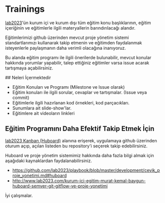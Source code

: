Trainings
=========

[lab2023](http://lab2023.com)'ün kurum içi ve kurum dışı tüm eğitim konu başlıklarının, eğitim içeriğinin ve eğitimlerle ilgili
materyallerin barındırılacağı alandır. 

Eğitimlerimizi github üzerinden mevcut proje yönetim sistemi standartlarımızı kullanarak takip etmenin ve
eğitimden faydalanmak isteyenlerle paylaşmanın daha verimli olacağına inanıyoruz.

Bu alanda eğitim programı ile ilgili önerilerde bulunabilir, mevcut konular hakkında yorumlar yapabilir,
talep ettiğiniz eğitimler varsa issue acarak tartışmaya açabilirsiniz.

## Neleri İçermektedir

* Eğitim Konuları ve Programı (Milestone ve Issue olarak)
* Eğitim konuları ile ilgili sorular, cevaplar ve tartışmalar. (Issue veya commit)
* Eğitimlerle ilgili hazırlanan kod örnekleri, kod parçacıkları.
* Sunumlara ait slide-show'lar.
* Eğitimlere ait videoların linkleri

## Eğitim Programını Daha Efektif Takip Etmek İçin

[lab2023 Kanban (Huboard)](http://kanban.lab2023.com) alanına erişerek, uygulamaya github üzerinden oturum açıp, 
açılan listeden bu repository'i seçerek takip edebilirsiniz.

Huboard ve proje yönetim sistemimiz hakkında daha fazla bilgi almak için aşağıdaki kaynaklardan faydalanabilirsiniz.

* https://github.com/lab2023/playbook/blob/master/development/cevik_proje_yonetimi.md#huboard
* http://www.lab2023.com/kurum-ici-egitim-murat-kemal-baygun-huboard-semver-git-gitflow-ve-proje-yonetimi

İyi çalışmalar.
